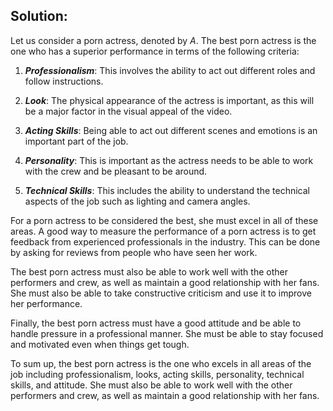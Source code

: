 

## **Solution:**

Let us consider a porn actress, denoted by $A$. The best porn actress is the one who has a superior performance in terms of the following criteria:

1. **_Professionalism_**: This involves the ability to act out different roles and follow instructions.

2. **_Look_**: The physical appearance of the actress is important, as this will be a major factor in the visual appeal of the video.

3. **_Acting Skills_**: Being able to act out different scenes and emotions is an important part of the job.

4. **_Personality_**: This is important as the actress needs to be able to work with the crew and be pleasant to be around.

5. **_Technical Skills_**: This includes the ability to understand the technical aspects of the job such as lighting and camera angles.

For a porn actress to be considered the best, she must excel in all of these areas. A good way to measure the performance of a porn actress is to get feedback from experienced professionals in the industry. This can be done by asking for reviews from people who have seen her work.

The best porn actress must also be able to work well with the other performers and crew, as well as maintain a good relationship with her fans. She must also be able to take constructive criticism and use it to improve her performance.

Finally, the best porn actress must have a good attitude and be able to handle pressure in a professional manner. She must be able to stay focused and motivated even when things get tough.

To sum up, the best porn actress is the one who excels in all areas of the job including professionalism, looks, acting skills, personality, technical skills, and attitude. She must also be able to work well with the other performers and crew, as well as maintain a good relationship with her fans.